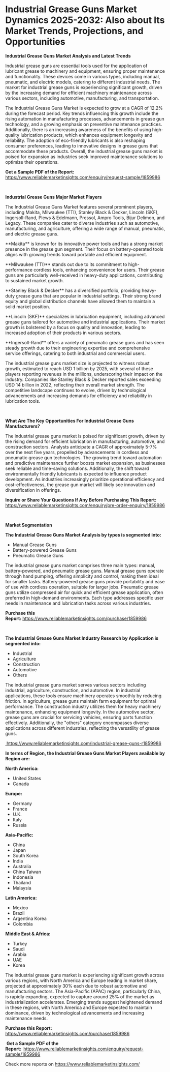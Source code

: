 <p><h1>Industrial Grease Guns Market Dynamics 2025-2032: Also about Its Market Trends, Projections, and Opportunities</h1></p><p><strong>Industrial Grease Guns Market Analysis and Latest Trends</strong></p>
<p><p>Industrial grease guns are essential tools used for the application of lubricant grease to machinery and equipment, ensuring proper maintenance and functionality. These devices come in various types, including manual, pneumatic, and electric models, catering to different industrial needs. The market for industrial grease guns is experiencing significant growth, driven by the increasing demand for efficient machinery maintenance across various sectors, including automotive, manufacturing, and transportation.</p><p>The Industrial Grease Guns Market is expected to grow at a CAGR of 12.2% during the forecast period. Key trends influencing this growth include the rising automation in manufacturing processes, advancements in grease gun technology, and a growing emphasis on preventive maintenance practices. Additionally, there is an increasing awareness of the benefits of using high-quality lubrication products, which enhances equipment longevity and reliability. The adoption of eco-friendly lubricants is also reshaping consumer preferences, leading to innovative designs in grease guns that accommodate these products. Overall, the industrial grease guns market is poised for expansion as industries seek improved maintenance solutions to optimize their operations.</p></p>
<p><strong>Get a Sample PDF of the Report:&nbsp;</strong> <a href="https://www.reliablemarketinsights.com/enquiry/request-sample/1859986?utm_campaign=2324&utm_medium=2&utm_source=Github&utm_content=ia&utm_term=16022025&utm_id=industrial-grease-guns">https://www.reliablemarketinsights.com/enquiry/request-sample/1859986</a></p>
<p>&nbsp;</p>
<p><strong>Industrial Grease Guns Major Market Players</strong></p>
<p><p>The Industrial Grease Guns Market features several prominent players, including Makita, Milwaukee (TTI), Stanley Black & Decker, Lincoln (SKF), Ingersoll-Rand, Plews & Edelmann, Pressol, Ampro Tools, Bijur Delimon, and Legacy. These companies cater to diverse industries such as automotive, manufacturing, and agriculture, offering a wide range of manual, pneumatic, and electric grease guns.</p><p>**Makita** is known for its innovative power tools and has a strong market presence in the grease gun segment. Their focus on battery-operated tools aligns with growing trends toward portable and efficient equipment. </p><p>**Milwaukee (TTI)** stands out due to its commitment to high-performance cordless tools, enhancing convenience for users. Their grease guns are particularly well-received in heavy-duty applications, contributing to sustained market growth.</p><p>**Stanley Black & Decker** has a diversified portfolio, providing heavy-duty grease guns that are popular in industrial settings. Their strong brand equity and global distribution channels have allowed them to maintain a solid market position.</p><p>**Lincoln (SKF)** specializes in lubrication equipment, including advanced grease guns tailored for automotive and industrial applications. Their market growth is bolstered by a focus on quality and innovation, leading to increased adoption of their products in various sectors.</p><p>**Ingersoll-Rand** offers a variety of pneumatic grease guns and has seen steady growth due to their engineering expertise and comprehensive service offerings, catering to both industrial and commercial users.</p><p>The industrial grease guns market size is projected to witness robust growth, estimated to reach USD 1 billion by 2025, with several of these players reporting revenues in the millions, underscoring their impact on the industry. Companies like Stanley Black & Decker reported sales exceeding USD 14 billion in 2022, reflecting their overall market strength. The competitive landscape continues to evolve, driven by technological advancements and increasing demands for efficiency and reliability in lubrication tools.</p></p>
<p>&nbsp;</p>
<p><strong>What Are The Key Opportunities For Industrial Grease Guns Manufacturers?</strong></p>
<p><p>The industrial grease guns market is poised for significant growth, driven by the rising demand for efficient lubrication in manufacturing, automotive, and construction sectors. Analysts anticipate a CAGR of approximately 5-7% over the next five years, propelled by advancements in cordless and pneumatic grease gun technologies. The growing trend toward automation and predictive maintenance further boosts market expansion, as businesses seek reliable and time-saving solutions. Additionally, the shift toward environmentally friendly lubricants is expected to influence product development. As industries increasingly prioritize operational efficiency and cost-effectiveness, the grease gun market will likely see innovation and diversification in offerings.</p></p>
<p><strong>Inquire or Share Your Questions If Any Before Purchasing This Report:</strong> <a href="https://www.reliablemarketinsights.com/enquiry/pre-order-enquiry/1859986?utm_campaign=2324&utm_medium=2&utm_source=Github&utm_content=ia&utm_term=16022025&utm_id=industrial-grease-guns">https://www.reliablemarketinsights.com/enquiry/pre-order-enquiry/1859986</a></p>
<p>&nbsp;</p>
<p><strong>Market Segmentation</strong></p>
<p><strong>The Industrial Grease Guns Market Analysis by types is segmented into:</strong></p>
<p><ul><li>Manual Grease Guns</li><li>Battery-powered Grease Guns</li><li>Pneumatic Grease Guns</li></ul></p>
<p><p>The industrial grease guns market comprises three main types: manual, battery-powered, and pneumatic grease guns. Manual grease guns operate through hand pumping, offering simplicity and control, making them ideal for smaller tasks. Battery-powered grease guns provide portability and ease of use with cordless operation, suitable for larger jobs. Pneumatic grease guns utilize compressed air for quick and efficient grease application, often preferred in high-demand environments. Each type addresses specific user needs in maintenance and lubrication tasks across various industries.</p></p>
<p><strong>Purchase this Report:&nbsp;</strong><a href="https://www.reliablemarketinsights.com/purchase/1859986?utm_campaign=2324&utm_medium=2&utm_source=Github&utm_content=ia&utm_term=16022025&utm_id=industrial-grease-guns">https://www.reliablemarketinsights.com/purchase/1859986</a></p>
<p>&nbsp;</p>
<p><strong>The Industrial Grease Guns Market Industry Research by Application is segmented into:</strong></p>
<p><ul><li>Industrial</li><li>Agriculture</li><li>Construction</li><li>Automotive</li><li>Others</li></ul></p>
<p><p>The industrial grease guns market serves various sectors including industrial, agriculture, construction, and automotive. In industrial applications, these tools ensure machinery operates smoothly by reducing friction. In agriculture, grease guns maintain farm equipment for optimal performance. The construction industry utilizes them for heavy machinery maintenance, enhancing equipment longevity. In the automotive sector, grease guns are crucial for servicing vehicles, ensuring parts function effectively. Additionally, the "others" category encompasses diverse applications across different industries, reflecting the versatility of grease guns.</p></p>
<p><a href="https://www.reliablemarketinsights.com/industrial-grease-guns-r1859986?utm_campaign=2324&utm_medium=2&utm_source=Github&utm_content=ia&utm_term=16022025&utm_id=industrial-grease-guns">&nbsp;https://www.reliablemarketinsights.com/industrial-grease-guns-r1859986</a></p>
<p><strong>In terms of Region, the Industrial Grease Guns Market Players available by Region are:</strong></p>
<p>
    <p> <strong> North America: </strong>
        <ul>
            <li>United States</li>
            <li>Canada</li>
        </ul>
        </p> 
    <p> <strong> Europe: </strong>
        <ul>
            <li>Germany</li>
            <li>France</li>
            <li>U.K.</li>
            <li>Italy</li>
            <li>Russia</li>
        </ul>
        </p> 
    <p> <strong> Asia-Pacific: </strong>
        <ul>
            <li>China</li>
            <li>Japan</li>
            <li>South Korea</li>
            <li>India</li>
            <li>Australia</li>
            <li>China Taiwan</li>
            <li>Indonesia</li>
            <li>Thailand</li>
            <li>Malaysia</li>
        </ul>
        </p> 
    <p> <strong> Latin America: </strong>
        <ul>
            <li>Mexico</li>
            <li>Brazil</li>
            <li>Argentina Korea</li>
            <li>Colombia</li>
        </ul>
        </p> 
    <p> <strong> Middle East & Africa: </strong>
        <ul>
            <li>Turkey</li>
            <li>Saudi</li>
            <li>Arabia</li>
            <li>UAE</li>
            <li>Korea</li>
        </ul>
    </p>
    </p>
<p><p>The industrial grease guns market is experiencing significant growth across various regions, with North America and Europe leading in market share, projected at approximately 30% each due to robust automotive and manufacturing sectors. The Asia-Pacific (APAC) region, particularly China, is rapidly expanding, expected to capture around 25% of the market as industrialization accelerates. Emerging trends suggest heightened demand in these regions, with North America and Europe expected to maintain dominance, driven by technological advancements and increasing maintenance needs.</p></p>
<p><strong>Purchase this Report: </strong><a href="https://www.reliablemarketinsights.com/purchase/1859986?utm_campaign=2324&utm_medium=2&utm_source=Github&utm_content=ia&utm_term=16022025&utm_id=industrial-grease-guns">https://www.reliablemarketinsights.com/purchase/1859986</a></p>
<p>&nbsp;<strong>Get a Sample PDF of the Report:&nbsp;&nbsp;</strong><a href="https://www.reliablemarketinsights.com/enquiry/request-sample/1859986?utm_campaign=2324&utm_medium=2&utm_source=Github&utm_content=ia&utm_term=16022025&utm_id=industrial-grease-guns">https://www.reliablemarketinsights.com/enquiry/request-sample/1859986</a></p>
<p><strong></strong></p>
<p>Check more reports on <a href="https://www.reliablemarketinsights.com/?utm_campaign=2324&utm_medium=2&utm_source=Github&utm_content=ia&utm_term=16022025&utm_id=industrial-grease-guns">https://www.reliablemarketinsights.com/</a></p>